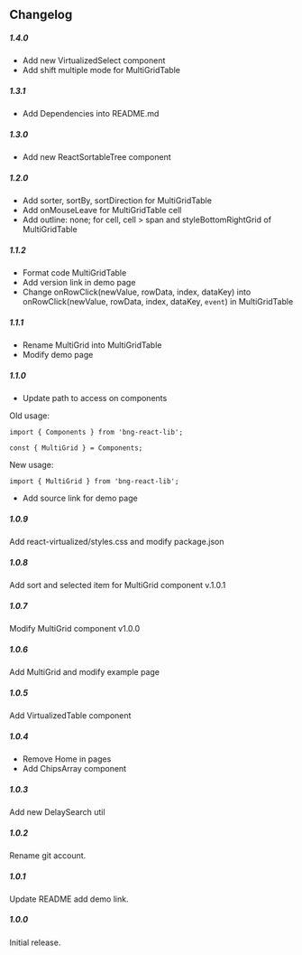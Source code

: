 ## Changelog

##### 1.4.0

- Add new VirtualizedSelect component
- Add shift multiple mode for MultiGridTable

##### 1.3.1

- Add Dependencies into README.md

##### 1.3.0

- Add new ReactSortableTree component

##### 1.2.0

- Add sorter, sortBy, sortDirection for MultiGridTable
- Add onMouseLeave for MultiGridTable cell
- Add outline: none; for cell, cell > span and styleBottomRightGrid of MultiGridTable

##### 1.1.2

- Format code MultiGridTable
- Add version link in demo page
- Change onRowClick(newValue, rowData, index, dataKey) into onRowClick(newValue, rowData, index, dataKey, `event`) in MultiGridTable

##### 1.1.1

- Rename MultiGrid into MultiGridTable
- Modify demo page

##### 1.1.0

- Update path to access on components

Old usage:

`import { Components } from 'bng-react-lib';`

`const { MultiGrid } = Components;`

New usage:

`import { MultiGrid } from 'bng-react-lib';`

- Add source link for demo page

##### 1.0.9

Add react-virtualized/styles.css and modify package.json

##### 1.0.8

Add sort and selected item for MultiGrid component v.1.0.1

##### 1.0.7

Modify MultiGrid component v1.0.0

##### 1.0.6

Add MultiGrid and modify example page

##### 1.0.5

Add VirtualizedTable component

##### 1.0.4

- Remove Home in pages
- Add ChipsArray component

##### 1.0.3

Add new DelaySearch util

##### 1.0.2

Rename git account.

##### 1.0.1

Update README add demo link.

##### 1.0.0

Initial release.
